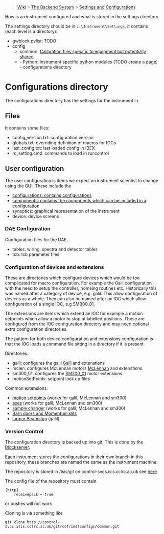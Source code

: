 > [Wiki](Home) > [The Backend System](The-Backend-System) > [Settings and Configurations](Settings-and-Configurations)

How is an instrument configured and what is stored in the settings directory.

The settings directory should be in `c:\Instrument\Settings`, it contains (each level is a directory):

- gwblock.pvlist: TODO
- config
    - common: [Calibration files specific to equipment but potentially shared](Calibration-Files)
    - <Instrument name>
        - Python: Instrument specific python modules (TODO create a page)
        - configurations directory

# Configurations directory

The configurations directory has the settings for the instrument in. 

## Files
It contains some files:
- config_version.txt: configuration version
- globals.txt: overriding definition of macros for IOCs
- last_config.txt: last loaded config in IBEX
- rc_setting.cmd: commands to load in runcontrol

## User configuration

The user configuration is items we expect an instrument scientist to change using the GUI. These include the
 - [configurations: contains configurations](Configuration-Rules)
 - [components: contains the components which can be included in a configuration](Configuration-Rules#components)
 - synoptics: graphical representation of the instrument
 - device: device screens

### DAE Configuration

Configuration files for the DAE.

- tables: wiring, spectra and detector tables
- tcb: tcb parameter files

### Configuration of devices and extensions

These are directories which configure devices which would be too complicated for macro configuration. For example the Galil configuration with the need to setup the controller, homeing routines etc. Historically this was named after a category of device, e.g. galil. This allow configuration of devices as a whole. They can also be named after an IOC which allow configuration of a single IOC, e.g SM300_01. 

The extensions are items which extend an IOC for example a motion setpoints which allow a motor to stop at labelled positions. These are configured from the IOC configuration directory and may need optional extra configuration directories.

The pattern for both device configuration and extensions configuration is that the IOC loads a command file sitting in a directory if it is present.

Directories:

- galil: configures the galil [Galil](Galil) and extenstions
- mclen: configures McLennan motors [McLennan](McLennan) and extenstions
- sm300_01: configures the [SM300_01](SM300) motor extensions 
- motionSetPoints: setpoint look up files

Common extensions:
 - [motion setpoints](Motor-SetPoints) (works for galil, McLennan and sm300)
 - [axes](Motor-Axes) (works for galil, McLennan and sm300)
 - [sample changer](Sample-Changers) (works for galil, McLennan and sm300)
 - [Barn doors and Momentum slits](Barndoors-and-Momentum-Slits-on-MUON-Front-End)
 - [larmor Beamstop](Larmor-Beamstop) (galil)

### Version Control

The configuration directory is backed up into git. This is done by the [Blockserver](BlockServer#the-file-watcher--config-version-control).

Each instrument stores the configurations in their own branch in this repository, these branches are named the same as the instrument machine.

The repository is stored in /isis/git on control-svcs.isis.cclrc.ac.uk see [here](http://control-svcs.isis.cclrc.ac.uk/git/)

The config file of the repository must contain

    [http]
        receivepack = true

or pushes will not work

Cloning is via something like
 
    git clone http://control-svcs.isis.cclrc.ac.uk/gitroot/instconfigs/common.git
